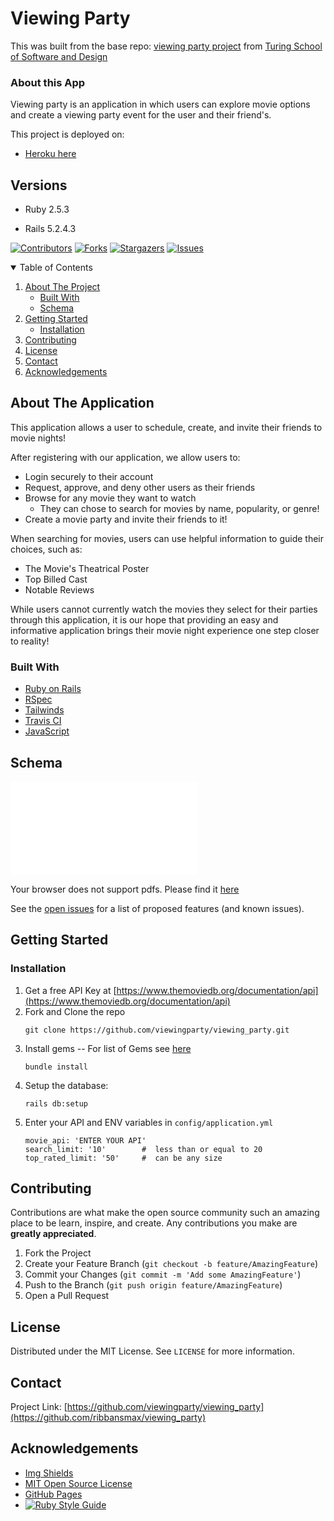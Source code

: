 # Viewing Party

This was built from the base repo: [viewing party project](https://backend.turing.io/module3/projects/viewing_party) from [Turing School of Software and Design](https://turing.io)

### About this App

Viewing party is an application in which users can explore movie options and create a viewing party event for the user and their friend's. 

This project is deployed on:

- [Heroku here](https://viewingfiesta.herokuapp.com)

<!-- [AWS here](https://www.example.com) -->

## Versions

- Ruby 2.5.3

- Rails 5.2.4.3

[![Contributors][contributors-shield]][contributors-url]
[![Forks][forks-shield]][forks-url]
[![Stargazers][stars-shield]][stars-url]
[![Issues][issues-shield]][issues-url]


<!-- TABLE OF CONTENTS -->
<details open="open">
  <summary>Table of Contents</summary>
  <ol>
    <li>
      <a href="#about-the-project">About The Project</a>
      <ul>
        <li><a href="#built-with">Built With</a></li>
        <li><a href="#schema">Schema</a></li>
      </ul>
    </li>
    <li>
      <a href="#getting-started">Getting Started</a>
      <ul>
        <li><a href="#installation">Installation</a></li>
      </ul>
    </li>
    <li><a href="#contributing">Contributing</a></li>
    <li><a href="#license">License</a></li>
    <li><a href="#contact">Contact</a></li>
    <li><a href="#acknowledgements">Acknowledgements</a></li>
  </ol>
</details>



<!-- ABOUT THE PROJECT -->
## About The Application

This application allows a user to schedule, create, and invite their friends to movie nights!

After registering with our application, we allow users to:
* Login securely to their account
* Request, approve, and deny other users as their friends
* Browse for any movie they want to watch
   * They can chose to search for movies by name, popularity, or genre!
* Create a movie party and invite their friends to it!

When searching for movies, users can use helpful information to guide their choices, such as:
* The Movie's Theatrical Poster
* Top Billed Cast
* Notable Reviews

While users cannot currently watch the movies they select for their parties through this application, it is our hope that providing an easy and informative application brings their movie night experience one step closer to reality!

### Built With

* [Ruby on Rails](https://rubyonrails.org/)
* [RSpec](https://github.com/rspec/rspec-rails)
* [Tailwinds](https://tailwindcss.com)
* [Travis CI](https://travis-ci.com/)
* [JavaScript](https://www.javascript.com)


<!-- SCHEMA -->
## Schema

<object data="./erd.pdf" type="application/pdf" width="700px" height="700px">
    <embed src="./erd.pdf">
    <p> Your browser does not support pdfs. Please find it <a href=https://github.com/viewingparty/viewing_party/blob/main/erd.pdf>here</a></p>
    </embed>
</object>

See the [open issues](https://github.com/viewingparty/viewing_party/issues) for a list of proposed features (and known issues).



<!-- GETTING STARTED -->
## Getting Started

### Installation

1. Get a free API Key at [https://www.themoviedb.org/documentation/api](https://www.themoviedb.org/documentation/api)
2. Fork and Clone the repo
   ```
   git clone https://github.com/viewingparty/viewing_party.git
   ```
3. Install gems
     -- For list of Gems see [here](https://github.com/viewingparty/viewing_party/blob/main/Gemfile)
   ```
   bundle install
   ```
4. Setup the database: 
   ```
   rails db:setup
   ```
5. Enter your API and ENV variables in `config/application.yml`
   ```
   movie_api: 'ENTER YOUR API'
   search_limit: '10'        #  less than or equal to 20
   top_rated_limit: '50'     #  can be any size
   ```


<!-- CONTRIBUTING -->
## Contributing

Contributions are what make the open source community such an amazing place to be learn, inspire, and create. Any contributions you make are **greatly appreciated**.

1. Fork the Project
2. Create your Feature Branch (`git checkout -b feature/AmazingFeature`)
3. Commit your Changes (`git commit -m 'Add some AmazingFeature'`)
4. Push to the Branch (`git push origin feature/AmazingFeature`)
5. Open a Pull Request



<!-- LICENSE -->
## License

Distributed under the MIT License. See `LICENSE` for more information.



<!-- CONTACT -->
## Contact

Project Link: [https://github.com/viewingparty/viewing_party](https://github.com/ribbansmax/viewing_party)



<!-- ACKNOWLEDGEMENTS -->
## Acknowledgements
* [Img Shields](https://shields.io)
* [MIT Open Source License](https://opensource.org/licenses/MIT)
* [GitHub Pages](https://pages.github.com)
* [![Ruby Style Guide](https://img.shields.io/badge/code_style-rubocop-brightgreen.svg)](https://github.com/rubocop-hq/rubocop)






<!-- MARKDOWN LINKS & IMAGES -->
<!-- https://www.markdownguide.org/basic-syntax/#reference-style-links -->
[contributors-shield]: https://img.shields.io/github/contributors/viewingparty/viewing_party.svg?style=for-the-badge
[contributors-url]: https://github.com/viewingparty/viewing_party/graphs/contributors
[forks-shield]: https://img.shields.io/github/forks/viewingparty/viewing_party.svg?style=for-the-badge
[forks-url]: https://github.com/viewingparty/viewing_party/network/members
[stars-shield]: https://img.shields.io/github/stars/viewingparty/viewing_party.svg?style=for-the-badge
[stars-url]: https://github.com/viewingparty/viewing_party/stargazers
[issues-shield]: https://img.shields.io/github/issues/viewingparty/viewing_party.svg?style=for-the-badge
[issues-url]: https://github.com/viewingparty/viewing_party/issues
[product-screenshot]: images/screenshot.png
